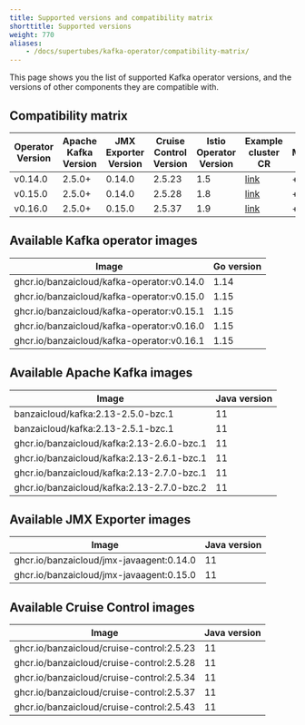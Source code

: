 ```yaml
---
title: Supported versions and compatibility matrix
shorttitle: Supported versions
weight: 770
aliases:
    - /docs/supertubes/kafka-operator/compatibility-matrix/
---
```


This page shows you the list of supported Kafka operator versions, and the versions of other components they are compatible with.

## Compatibility matrix

|Operator Version|Apache Kafka Version|JMX Exporter Version|Cruise Control Version|Istio Operator Version|Example cluster CR|Maintained|
|-------|------|----------------|-------|----|---|-|
|v0.14.0|2.5.0+|0.14.0|2.5.23|1.5|[link](https://github.com/banzaicloud/kafka-operator/blob/v0.14.0/config/samples/simplekafkacluster.yaml)|+|
|v0.15.0|2.5.0+|0.14.0|2.5.28|1.8|[link](https://github.com/banzaicloud/kafka-operator/blob/v0.15.1/config/samples/simplekafkacluster.yaml)|+|
|v0.16.0|2.5.0+|0.15.0|2.5.37|1.9|[link](https://github.com/banzaicloud/kafka-operator/blob/v0.16.1/config/samples/simplekafkacluster.yaml)|+|

## Available Kafka operator images

|Image|Go version|
|-|-|
|ghcr.io/banzaicloud/kafka-operator:v0.14.0|1.14|
|ghcr.io/banzaicloud/kafka-operator:v0.15.0|1.15|
|ghcr.io/banzaicloud/kafka-operator:v0.15.1|1.15|
|ghcr.io/banzaicloud/kafka-operator:v0.16.0|1.15|
|ghcr.io/banzaicloud/kafka-operator:v0.16.1|1.15|

## Available Apache Kafka images

|Image|Java version|
|-|-|
|banzaicloud/kafka:2.13-2.5.0-bzc.1|11|
|banzaicloud/kafka:2.13-2.5.1-bzc.1|11|
|ghcr.io/banzaicloud/kafka:2.13-2.6.0-bzc.1|11|
|ghcr.io/banzaicloud/kafka:2.13-2.6.1-bzc.1|11|
|ghcr.io/banzaicloud/kafka:2.13-2.7.0-bzc.1|11|
|ghcr.io/banzaicloud/kafka:2.13-2.7.0-bzc.2|11|

## Available JMX Exporter images

|Image|Java version|
|-|-|
|ghcr.io/banzaicloud/jmx-javaagent:0.14.0|11|
|ghcr.io/banzaicloud/jmx-javaagent:0.15.0|11|

## Available Cruise Control images

|Image|Java version|
|-|-|
|ghcr.io/banzaicloud/cruise-control:2.5.23|11|
|ghcr.io/banzaicloud/cruise-control:2.5.28|11|
|ghcr.io/banzaicloud/cruise-control:2.5.34|11|
|ghcr.io/banzaicloud/cruise-control:2.5.37|11|
|ghcr.io/banzaicloud/cruise-control:2.5.43|11|
